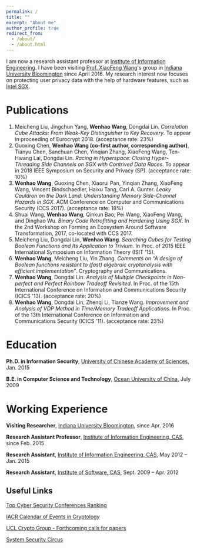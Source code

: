 ```yaml
---
permalink: /
title: ""
excerpt: "About me"
author_profile: true
redirect_from: 
  - /about/
  - /about.html
---
```

I am now a research assistant professor at [Institute of Information Engineering](http://www.iie.ac.cn/). I have been visiting [Prof. XiaoFeng Wang](https://www.informatics.indiana.edu/xw7/)'s group in [Indiana University Bloomington](https://www.indiana.edu/) since April 2016. My research interest now focuses on protecting user privacy data with the help of hardware features, such as [Intel SGX](https://software.intel.com/en-us/sgx). 

Publications
======
1. Meicheng Liu, Jingchun Yang, **Wenhao Wang**, Dongdai Lin. _Correlation Cube Attacks: From Weak-Key Distinguisher to Key Recovery_. To appear in proceeding of Eurocrypt 2018. (acceptance rate: 23%)
1. Guoxing Chen, **Wenhao Wang (co-first author, corresponding author)**, Tianyu Chen, Sanchuan Chen, Yinqian Zhang, XiaoFeng Wang, Ten-Hwang Lai, Dongdai Lin. _Racing in Hyperspace: Closing Hyper-Threading Side Channels on SGX with Contrived Data Races_. To appear in 2018 IEEE Symposium on Security and Privacy (SP). (acceptance rate: 10%)
1. **Wenhao Wang**, Guoxing Chen, Xiaorui Pan, Yinqian Zhang, XiaoFeng Wang, Vincent Bindschaedler, Haixu Tang, Carl A. Gunter. _Leaky Cauldron on the Dark Land: Understanding Memory Side-Channel Hazards in SGX_. ACM Conference on Computer and Communications Security (CCS 2017). (acceptance rate: 18%)
1. Shuai Wang, **Wenhao Wang**, Qinkun Bao, Pei Wang, XiaoFeng Wang, and Dinghao Wu. _Binary Code Retrofitting and Hardening Using SGX_.  In the 2nd Workshop on Forming an Ecosystem Around Software Transformation, 2017, co-located with CCS 2017.
1. Meicheng Liu, Dongdai Lin, **Wenhao Wang**. _Searching Cubes for Testing Boolean Functions and Its Application to Trivium_. In Proc. of 2015 IEEE International Symposium on Information Theory (ISIT '15).
1. **Wenhao Wang**, Meicheng Liu, Yin Zhang. _Comments on “A design of Boolean functions resistant to (fast) algebraic cryptanalysis with efficient implementation”_. Cryptography and Communications.
1. **Wenhao Wang**, Dongdai Lin. _Analysis of Multiple Checkpoints in Non-perfect and Perfect Rainbow Tradeoff Revisited_. In Proc. of the 15th International Conference on Information and Communications Security (ICICS  '13). (acceptance rate: 20%)
1. **Wenhao Wang**, Dongdai Lin, Zhenqi Li, Tianze Wang. _Improvement and Analysis of VDP Method in Time/Memory Tradeoff Applications_. In Proc. of the 13th International Conference on Information and Communications Security (ICICS '11). (acceptance rate: 23%)

Education
======
**Ph.D. in Information Security**, <ins>University of Chinese Academy of Sciences</ins>,                    Jan. 2015

**B.E. in Computer Science and Technology**, <ins>Ocean University of China</ins>,                      July 2009

Working Experience
======
**Visiting Researcher**, <ins>Indiana University Bloomington</ins>, since Apr. 2016

**Research Assistant Professor**, <ins>Institute of Information Engineering, CAS</ins>, since Feb. 2015

**Research Assistant**, <ins>Institute of Information Engineering, CAS</ins>, May 2012 – Jan. 2015

**Research Assistant**, <ins>Institute of Software, CAS</ins>, Sept. 2009 – Apr. 2012

Useful Links
------
[Top Cyber Security Conferences Ranking](http://jianying.space/conference-ranking.html)

[IACR Calendar of Events in Cryptology](https://www.iacr.org/events/)

[UCL Crypto Group - Forthcoming calls for papers](https://uclouvain.be/crypto/callforpapers/forthcoming)

[System Security Circus](http://s3.eurecom.fr/~balzarot/notes/top4/index.html)
